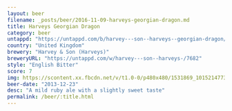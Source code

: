 ```yaml
---
layout: beer
filename: _posts/beer/2016-11-09-harveys-georgian-dragon.md
title: Harveys Georgian Dragon
category: beer
untappd: "https://untappd.com/b/harvey---son--harveys--georgian-dragon/18088"
country: "United Kingdom"
brewery: "Harvey & Son (Harveys)"
breweryURL: "https://untappd.com/w/harvey---son--harveys-/7682"
style: "English Bitter"
score: 7
img: https://scontent.xx.fbcdn.net/v/t1.0-0/p480x480/1531869_10152147736428745_246396192_n.jpg?oh=fbeec71f0b5d2b897685ae9de832ff4d&oe=5939B6D8
beer-date: "2013-12-23"
desc: "A mild ruby ale with a slightly sweet taste"
permalink: /beer/:title.html
---
```

